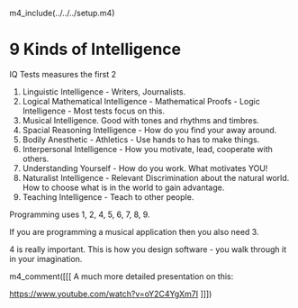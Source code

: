 
m4_include(../../../setup.m4)

# 9 Kinds of Intelligence

IQ Tests measures the first 2

1. Linguistic Intelligence - Writers, Journalists.
2. Logical Mathematical Intelligence - Mathematical Proofs - Logic Intelligence - Most tests focus on this.
3. Musical Intelligence.  Good with tones and rhythms and timbres.
4. Spacial Reasoning Intelligence - How do you find your away around.
5. Bodily Anesthetic  - Athletics - Use hands to has to make things.
6. Interpersonal Intelligence - How you motivate, lead, cooperate with others.
7. Understanding Yourself - How do you work.  What motivates YOU!
8. Naturalist Intelligence - Relevant Discrimination about the natural world.  How to choose what is in the world to gain advantage.
9. Teaching Intelligence - Teach to other people.

Programming uses 1, 2, 4, 5, 6, 7, 8, 9.

If you are programming a musical application then you also need 3.

4 is really important.  This is how you design software - you walk through it in your imagination.


m4_comment([[[
A much more detailed presentation on this:

https://www.youtube.com/watch?v=oY2C4YgXm7I
]]])

